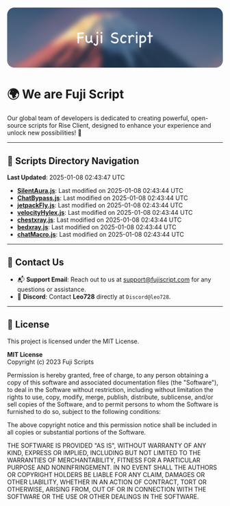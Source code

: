 ![Banner](.github/b.webp)

# 🌍 **We are Fuji Script**

Our global team of developers is dedicated to creating powerful, open-source scripts for Rise Client, designed to enhance your experience and unlock new possibilities! 🌟

---
<!-- SCRIPTS_NAVIGATION_START -->
## 📂 **Scripts Directory Navigation**

**Last Updated**: 2025-01-08 02:43:47 UTC

- **[SilentAura.js](scripts/SilentAura.js)**: Last modified on 2025-01-08 02:43:44 UTC
- **[ChatBypass.js](scripts/ChatBypass.js)**: Last modified on 2025-01-08 02:43:44 UTC
- **[jetpackFly.js](scripts/jetpackFly.js)**: Last modified on 2025-01-08 02:43:44 UTC
- **[velocityHylex.js](scripts/velocityHylex.js)**: Last modified on 2025-01-08 02:43:44 UTC
- **[chestxray.js](scripts/chestxray.js)**: Last modified on 2025-01-08 02:43:44 UTC
- **[bedxray.js](scripts/bedxray.js)**: Last modified on 2025-01-08 02:43:44 UTC
- **[chatMacro.js](scripts/chatMacro.js)**: Last modified on 2025-01-08 02:43:44 UTC

<!-- SCRIPTS_NAVIGATION_END -->

---

## 💬 **Contact Us**  
- 📬 **Support Email**: Reach out to us at [support@fujiscript.com](mailto:support@fujiscript.com) for any questions or assistance.  
- 💬 **Discord**: Contact **Leo728** directly at `Discord@leo728`.

---

## 📜 **License**

This project is licensed under the MIT License.  

**MIT License**  
Copyright (c) 2023 Fuji Scripts  

Permission is hereby granted, free of charge, to any person obtaining a copy of this software and associated documentation files (the "Software"), to deal in the Software without restriction, including without limitation the rights to use, copy, modify, merge, publish, distribute, sublicense, and/or sell copies of the Software, and to permit persons to whom the Software is furnished to do so, subject to the following conditions:  

The above copyright notice and this permission notice shall be included in all copies or substantial portions of the Software.  

THE SOFTWARE IS PROVIDED "AS IS", WITHOUT WARRANTY OF ANY KIND, EXPRESS OR IMPLIED, INCLUDING BUT NOT LIMITED TO THE WARRANTIES OF MERCHANTABILITY, FITNESS FOR A PARTICULAR PURPOSE AND NONINFRINGEMENT. IN NO EVENT SHALL THE AUTHORS OR COPYRIGHT HOLDERS BE LIABLE FOR ANY CLAIM, DAMAGES OR OTHER LIABILITY, WHETHER IN AN ACTION OF CONTRACT, TORT OR OTHERWISE, ARISING FROM, OUT OF OR IN CONNECTION WITH THE SOFTWARE OR THE USE OR OTHER DEALINGS IN THE SOFTWARE.  

